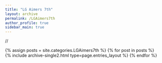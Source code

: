 ```yaml
---
title: "LG Aimers 7th"
layout: archive
permalink: /LGAimers7th
author_profile: true
sidebar_main: true
---
```

//

{% assign posts = site.categories.LGAimers7th %}
{% for post in posts %} {% include archive-single2.html type=page.entries_layout %} {% endfor %}
